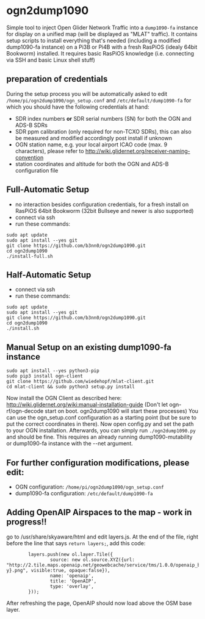 # ogn2dump1090
Simple tool to inject Open Glider Network Traffic into a `dump1090-fa` instance for display on a unified map (will be displayed as "MLAT" traffic). It contains setup scripts to install everything that's needed (including a modified dump1090-fa instance) on a Pi3B or Pi4B with a fresh RasPiOS (idealy 64bit Bookworm) installed. It requires basic RasPiOS knowledge (i.e. connecting via SSH and basic Linux shell stuff)

## preparation of credentials
During the setup process you will be automatically asked to edit `/home/pi/ogn2dump1090/ogn_setup.conf` and `/etc/default/dump1090-fa` for which you should have the following credentials at hand:
- SDR index numbers **or** SDR serial numbers (SN) for both the OGN and ADS-B SDRs
- SDR ppm calibration (only required for non-TCXO SDRs), this can also be measured and modified accordingly post install if unknown
- OGN station name, e.g. your local airport ICAO code (max. 9 characters), please refer to http://wiki.glidernet.org/receiver-naming-convention
- station coordinates and altitude for both the OGN and ADS-B configuration file

## Full-Automatic Setup
- no interaction besides configuration credentials, for a fresh install on RasPiOS 64bit Bookworm (32bit Bullseye and newer is also supported)
- connect via ssh
- run these commands:
```
sudo apt update
sudo apt install --yes git
git clone https://github.com/b3nn0/ogn2dump1090.git
cd ogn2dump1090
./install-full.sh
```
## Half-Automatic Setup
- connect via ssh
- run these commands:
```
sudo apt update
sudo apt install --yes git
git clone https://github.com/b3nn0/ogn2dump1090.git
cd ogn2dump1090
./install.sh
```

## Manual Setup on an existing dump1090-fa instance
```
sudo apt install --yes python3-pip
sudo pip3 install ogn-client
git clone https://github.com/wiedehopf/mlat-client.git
cd mlat-client && sudo python3 setup.py install
```
Now install the OGN Client as described here: http://wiki.glidernet.org/wiki:manual-installation-guide
(Don't let ogn-rf/ogn-decode start on boot. ogn2dump1090 will start these processes)
You can use the ogn_setup.conf configuration as a starting point (but be sure to put the correct coordinates in there).
Now open config.py and set the path to your OGN installation.
Afterwards, you can simply run `./ogn2dump1090.py` and should be fine.
This requires an already running dump1090-mutability or dump1090-fa instance with the --net argument.

## For further configuration modifications, please edit:
- OGN configuration: `/home/pi/ogn2dump1090/ogn_setup.conf`
- dump1090-fa configuration: `/etc/default/dump1090-fa`

## Adding OpenAIP Airspaces to the map - work in progress!!
go to /usr/share/skyaware/html and edit layers.js.
At the end of the file, right before the line that says `return layers;`, add this code:
```
        layers.push(new ol.layer.Tile({
                source: new ol.source.XYZ({url: "http://2.tile.maps.openaip.net/geowebcache/service/tms/1.0.0/openaip_basemap@EPSG%3A900913@png/{z}/{x}/{-y}.png", visible:true, opaque:false}),
                name: 'openaip',
                title: 'OpenAIP',
                type: 'overlay',
        }));
```
After refreshing the page, OpenAIP should now load above the OSM base layer.
